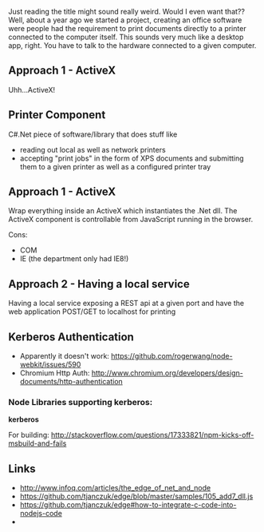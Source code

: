 
Just reading the title might sound really weird. Would I even want that?? Well, about a year ago we started a project, creating an office software were people had the requirement to print documents directly to a printer connected to the computer itself. This sounds very much like a desktop app, right. You have to talk to the hardware connected to a given computer.

## Approach 1 - ActiveX

Uhh...ActiveX!



## Printer Component

C#.Net piece of software/library that does stuff like

- reading out local as well as network printers
- accepting "print jobs" in the form of XPS documents and submitting them to a given printer as well as a configured printer tray

## Approach 1 - ActiveX

Wrap everything inside an ActiveX which instantiates the .Net dll. The ActiveX component is controllable from JavaScript running in the browser.

Cons:

- COM
- IE (the department only had IE8!)

## Approach 2 - Having a local service

Having a local service exposing a REST api at a given port and have the web application POST/GET to localhost for printing

## Kerberos Authentication

- Apparently it doesn't work: https://github.com/rogerwang/node-webkit/issues/590
- Chromium Http Auth: http://www.chromium.org/developers/design-documents/http-authentication

### Node Libraries supporting kerberos:

**kerberos**

For building: http://stackoverflow.com/questions/17333821/npm-kicks-off-msbuild-and-fails



## Links

- http://www.infoq.com/articles/the_edge_of_net_and_node
- https://github.com/tjanczuk/edge/blob/master/samples/105_add7_dll.js
- https://github.com/tjanczuk/edge#how-to-integrate-c-code-into-nodejs-code
- 
